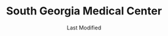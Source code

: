 ---
layout: location-page
date: Last Modified
description: "Local COVID-19 testing is available at South Georgia Medical Center in Valdosta, Georgia, USA."
permalink: "locations/georgia/valdosta/south-georgia-medical-center/"
tags:
  - locations
  - georgia
title: South Georgia Medical Center
uniqueName: south-georgia-medical-center
state: Georgia
stateAbbr: GA
hood: "Valdosta"
address: "4280 North Valdosta Rd"
city: "Valdosta"
zip: " 31602"
zipsNearby: "32013 32331 32052 32053 32024 32025 32055 32056 32336 32059 32060 32064 32337 32062 32340 32341 32066 32344 32345 32071 32347 32348 32350 32357 32309 32318 32361 32094 32096 31620 31622 31512 31623 31624 31625 31720 31722 31626 31727 31519 39827 39828 31730 31627 31733 31738 31629 31744 31533 31534 31535 31630 31747 31749 31631 31750 31753 31632 31756 31634 31760 31635 31636 31637 31550 31765 31552 31638 31768 31776 31788 31769 31639 31641 31554 31771 31773 31774 31775 31778 31642 31739 31779 31781 31643 31645 31784 31647 31648 31649 31789 31790 31791 31757 31758 31792 31799 31793 31794 31795 31601 31602 31603 31604 31605 31606 31698 31699 31564 31501 31502 31503 31567 31650 31798" 
mapUrl: "http://maps.apple.com/?q=South+Georgia+Medical+Center&address=4280+North+Valdosta+Rd,Valdosta,Georgia, 31602"
locationType: Drive-thru
phone: ""
website: "undefined"
onlineBooking: undefined
closed: undefined
closedUpdate: April 22nd, 2020
notes: "For all members of the community. Free."
days: Weekdays
hours: 8AM-5PM
ctaMessage: No contact info available.
---